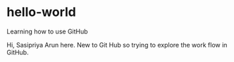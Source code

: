 # hello-world
Learning how to use GitHub

Hi, Sasipriya Arun here. New to Git Hub so trying to explore the work flow in GitHub.
